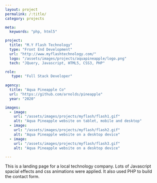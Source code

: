 ```yaml
---
layout: project
permalink: /:title/
category: projects

meta:
  keywords: "php, html5"

project:
  title: "M.Y Flash Technology"
  type: "Front End Development"
  url: "http://www.myflashtechnology.com/"
  logo: "/assets/images/projects/aquapineapple/logo.png"
  tech: "JQuery, Javascript, HTML5, CSS3, PHP"

role:
   type: "Full Stack Developer"
   
agency:
  title: "Aqua Pineapple Co"
  url: "https://github.com/arnolds/pineapple"
  year: "2020"

images:
  - image:
    url: "/assets/images/projects/myflash/flash1.gif"
    alt: "Aqua Pineapple website on tablet, mobile and desktop"
  - image:
    url: "/assets/images/projects/myflash/flash2.gif"
    alt: "Aqua Pineapple website on a desktop device"
  - image:
    url: "/assets/images/projects/myflash/flash3.gif"
    alt: "Aqua Pineapple website on a desktop device"
  
---
```

<p>This is a landing page for a local technology company. Lots of Javascript spacial effects and css animations were applied.
It also used PHP to build the contact form.</p>

